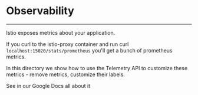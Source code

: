 # Observability
---

Istio exposes metrics about your application.

If you curl to the istio-proxy container and run curl `localhost:15020/stats/prometheus` you'll get a bunch of prometheus metrics.

In this directory we show how to use the Telemetry API to customize these metrics - remove metrics, customize their labels.

See in our Google Docs all about it
